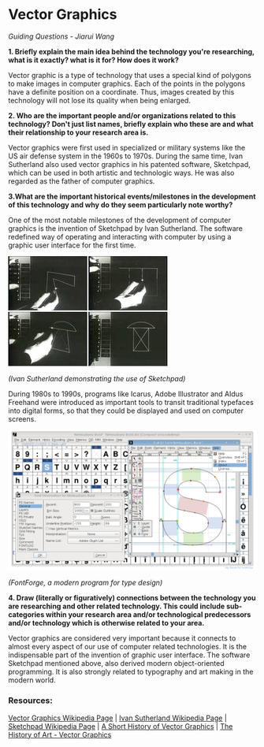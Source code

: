 # Vector Graphics
*Guiding Questions - Jiarui Wang*

**1. Briefly explain the main idea behind the technology you're researching, what is it exactly? what is it for? How does it work?**

Vector graphic is a type of technology that uses a special kind of polygons to make images in computer graphics. Each of the points in the polygons have a definite position on a coordinate. Thus, images created by this technology will not lose its quality when being enlarged.

**2. Who are the important people and/or organizations related to this technology? Don't just list names, briefly explain who these are and what their relationship to your research area is.**

Vector graphics were first used in specialized or military systems like the US air defense system in the 1960s to 1970s. During the same time, Ivan Sutherland also used vector graphics in his patented software, Sketchpad, which can be used in both artistic and technologic ways. He was also regarded as the father of computer graphics.

**3.What are the important historical events/milestones in the development of this technology and why do they seem particularly note worthy?**

One of the most notable milestones of the development of computer graphics is the invention of Sketchpad by Ivan Sutherland. The software redefined way of operating and interacting with computer by using a graphic user interface for the first time.

![Sketchpad](images/Sketchpad.jpg)

*(Ivan Sutherland demonstrating the use of Sketchpad)*

During 1980s to 1990s, programs like Icarus, Adobe Illustrator and Aldus Freehand were introduced as important tools to transit traditional typefaces into digital forms, so that they could be displayed and used on computer screens.

![FontForge](images/FontForge.png)

*(FontForge, a modern program for type design)*

**4. Draw (literally or figuratively) connections between the technology you are researching and other related technology. This could include sub-categories within your research area and/or technological predecessors and/or technology which is otherwise related to your area.**

Vector graphics are considered very important because it connects to almost every aspect of our use of computer related technologies. It is the indispensable part of the invention of graphic user interface. The software Sketchpad mentioned above, also derived modern object-oriented programming. It is also strongly related to typography and art making in the modern world.

### Resources:
[Vector Graphics Wikipedia Page](https://en.wikipedia.org/wiki/Vector_graphics) |
[Ivan Sutherland Wikipedia Page](https://en.wikipedia.org/wiki/Ivan_Sutherland) |
[Sketchpad Wikipedia Page](https://en.wikipedia.org/wiki/Sketchpad) |
[A Short History of Vector Graphics](http://www.coalesceideas.com/a-short-history-of-vector-graphics/) |
[The History of Art - Vector Graphics](https://domism.deviantart.com/journal/The-History-of-Art-Vector-Graphics-273798055)
